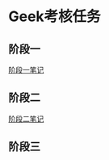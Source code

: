 # Geek考核任务
## 阶段一
[阶段一笔记](https://github.com/yms-geek/Tasks/blob/main/%E9%98%B6%E6%AE%B5%E4%B8%80.md)
## 阶段二
[阶段二笔记](https://github.com/Crystal-Amanda/Tasks/blob/main/%E9%98%B6%E6%AE%B5%E4%BA%8C.md)
## 阶段三

